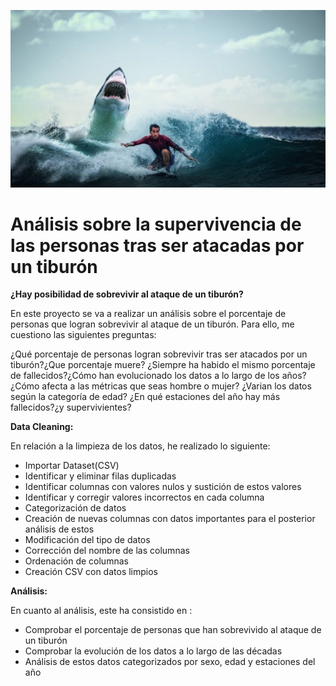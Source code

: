 ![alt text](https://github.com/Macarena18/Data-Cleaning-Pandas/blob/master/INPUT/shark-3740292_640-1280x720.png)

# Análisis sobre la supervivencia de las personas tras ser atacadas por un tiburón

**¿Hay posibilidad de sobrevivir al ataque de un tiburón?**

En este proyecto se va a realizar un análisis sobre el porcentaje de personas que logran sobrevivir al ataque de un tiburón. Para ello, me cuestiono las siguientes preguntas:

¿Qué porcentaje de personas logran sobrevivir tras ser atacados por un tiburón?¿Que porcentaje muere?
¿Siempre ha habido el mismo porcentaje de fallecidos?¿Cómo han evolucionado los datos a lo largo de los años?
¿Cómo afecta a las métricas que seas hombre o mujer?
¿Varian los datos según la categoría de edad?
¿En qué estaciones del año hay más fallecidos?¿y supervivientes?

**Data Cleaning:**

En relación a la limpieza de los datos, he realizado lo siguiente:

- Importar Dataset(CSV)
- Identificar y eliminar filas duplicadas
- Identificar columnas con valores nulos y sustición de estos valores
- Identificar y corregir valores incorrectos en cada columna
- Categorización de datos
- Creación de nuevas columnas con datos importantes para el posterior análisis de estos
- Modificación del tipo de datos 
- Corrección del nombre de las columnas
- Ordenación de columnas
- Creación CSV con datos limpios

**Análisis:**

En cuanto al análisis, este ha consistido en :

- Comprobar el porcentaje de personas que han sobrevivido al ataque de un tiburón 
- Comprobar la evolución de los datos a lo largo de las décadas
- Análisis de estos datos categorizados por sexo, edad y estaciones del año 


